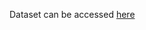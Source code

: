 Dataset can be accessed [here]([transplants.txt](https://raw.githubusercontent.com/sleetlin1983/hw4/main/transplants.txt))
